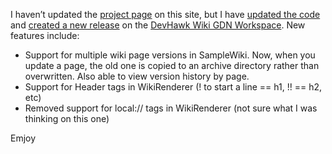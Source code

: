 I haven’t updated the [project page](prj_wiki.aspx) on this site, but I
have [updated the
code](http://www.gotdotnet.com/Community/Workspaces/FileShare.aspx?id=9513f6ed-41c2-4c0f-a5d6-730371bb4b45)
and [created a new
release](http://www.gotdotnet.com/community/workspaces/viewuploads.aspx?id=9513f6ed-41c2-4c0f-a5d6-730371bb4b45)
on the [DevHawk Wiki GDN
Workspace](http://www.gotdotnet.com/Community/Workspaces/workspace.aspx?id=9513f6ed-41c2-4c0f-a5d6-730371bb4b45).
New features include:

-   Support for multiple wiki page versions in SampleWiki. Now, when you
    update a page, the old one is copied to an archive directory rather
    than overwritten. Also able to view version history by page.
-   Support for Header tags in WikiRenderer (! to start a line == h1, !!
    == h2, etc)
-   Removed support for local:// tags in WikiRenderer (not sure what I
    was thinking on this one)

Emjoy
